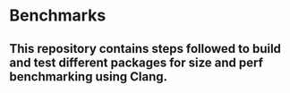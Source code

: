 # Benchmarks 

## This repository contains steps followed to build and test different packages for size and perf benchmarking using Clang.
